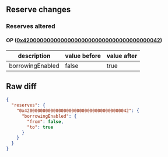 ## Reserve changes

### Reserves altered

#### OP ([0x4200000000000000000000000000000000000042](https://optimistic.etherscan.io/address/0x4200000000000000000000000000000000000042))

| description | value before | value after |
| --- | --- | --- |
| borrowingEnabled | false | true |


## Raw diff

```json
{
  "reserves": {
    "0x4200000000000000000000000000000000000042": {
      "borrowingEnabled": {
        "from": false,
        "to": true
      }
    }
  }
}
```
